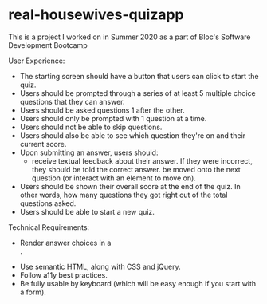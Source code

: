 # real-housewives-quizapp
This is a project I worked on in Summer 2020 as a part of Bloc's Software Development Bootcamp

User Experience:
- The starting screen should have a button that users can click to start the quiz.
- Users should be prompted through a series of at least 5 multiple choice questions that they can answer.
- Users should be asked questions 1 after the other.
- Users should only be prompted with 1 question at a time.
- Users should not be able to skip questions.
- Users should also be able to see which question they're on and their current score.
- Upon submitting an answer, users should:
    - receive textual feedback about their answer. If they were incorrect, they should be told the correct answer.
       be moved onto the next question (or interact with an element to move on).
- Users should be shown their overall score at the end of the quiz. In other words, how many questions they got right out of the total questions asked.
- Users should be able to start a new quiz.

Technical Requirements:
- Render answer choices in a <form>.
- Use semantic HTML, along with CSS and jQuery.
- Follow a11y best practices.
- Be fully usable by keyboard (which will be easy enough if you start with a form).
